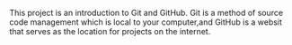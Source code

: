 This project is an introduction to Git and GitHub.  Git is a method of source code management which is local to your computer,and GitHub is a websit that serves as the location for projects on the internet.